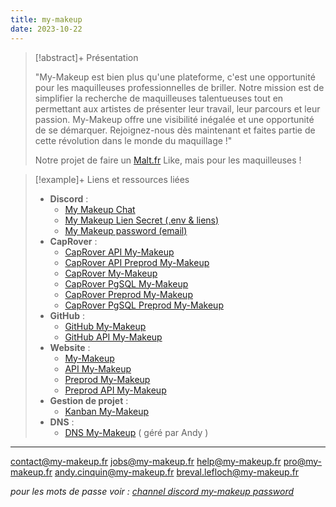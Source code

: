 ```yaml
---
title: my-makeup
date: 2023-10-22
---
```


> [!abstract]+ Présentation
> 
> "My-Makeup est bien plus qu'une plateforme, c'est une opportunité pour les maquilleuses professionnelles de briller.  Notre mission est de simplifier la recherche de maquilleuses talentueuses tout en permettant aux artistes de présenter leur travail, leur parcours et leur passion. My-Makeup offre une visibilité inégalée et une opportunité de se démarquer. Rejoignez-nous dès maintenant et faites partie de cette révolution dans le monde du maquillage !"
> 
> Notre projet de faire un [Malt.fr](https://malt.fr) Like, mais pour les maquilleuses ! 

> [!example]+ Liens et ressources liées
> 
> - **Discord** : 
> 	- [My Makeup Chat](https://discord.com/channels/749294142114496646/1080042542529269760)
> 	- [My Makeup Lien Secret (.env & liens)](https://discord.com/channels/749294142114496646/1080042637857411102)
> 	- [My Makeup password (email)](https://discord.com/channels/749294142114496646/1124443177856794696)
> - **CapRover** : 
> 	- [CapRover API My-Makeup](https://captain.beta.andy-cinquin.fr/#/apps/details/api-my-makeup)
> 	- [CapRover API Preprod My-Makeup](https://captain.beta.andy-cinquin.fr/#/apps/details/api-preprod-my-makeup)
> 	- [CapRover My-Makeup](https://captain.beta.andy-cinquin.fr/#/apps/details/my-makeup)
> 	- [CapRover PgSQL My-Makeup](https://captain.beta.andy-cinquin.fr/#/apps/details/pgsql-my-makeup)
> 	- [CapRover Preprod My-Makeup](https://captain.beta.andy-cinquin.fr/#/apps/details/preprod-my-makeup)
> 	- [CapRover PgSQL Preprod My-Makeup](https://captain.beta.andy-cinquin.fr/#/apps/details/pgsql-preprod-my-makeup)
> - **GitHub** : 
> 	- [GitHub My-Makeup](https://github.com/For-Hives/my-makeup)
> 	- [GitHub API My-Makeup](https://github.com/For-Hives/api-my-makeup)
> - **Website** : 
> 	- [My-Makeup](https://my-makeup.fr/)
> 	- [API My-Makeup](https://api.my-makeup.fr/)
> 	- [Preprod My-Makeup](https://preprod.my-makeup.fr/)
> 	- [Preprod API My-Makeup](https://preprod.api.my-makeup.fr/)
> - **Gestion de projet** : 
> 	- [Kanban My-Makeup](https://github.com/orgs/For-Hives/projects/2)
> - **DNS** : 
> 	- [DNS My-Makeup](https://www.ovh.com/manager/#/web/domain/my-makeup.fr/information) ( géré par Andy )

---
contact@my-makeup.fr
jobs@my-makeup.fr
help@my-makeup.fr
pro@my-makeup.fr
andy.cinquin@my-makeup.fr
breval.lefloch@my-makeup.fr

*pour les mots de passe voir : [channel discord my-makeup password](https://discord.com/channels/749294142114496646/1124443177856794696)*
